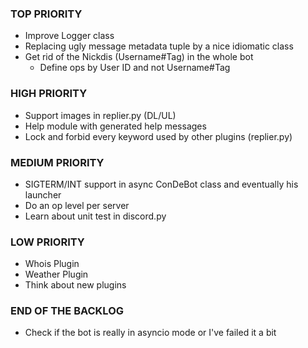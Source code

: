 ### TOP PRIORITY
* Improve Logger class
* Replacing ugly message metadata tuple by a nice idiomatic class
* Get rid of the Nickdis (Username#Tag) in the whole bot
  * Define ops by User ID and not Username#Tag

### HIGH PRIORITY
* Support images in replier.py (DL/UL)
* Help module with generated help messages
* Lock and forbid every keyword used by other plugins (replier.py)

### MEDIUM PRIORITY
* SIGTERM/INT support in async ConDeBot class and eventually his launcher
* Do an op level per server
* Learn about unit test in discord.py

### LOW PRIORITY
* Whois Plugin
* Weather Plugin
* Think about new plugins

### END OF THE BACKLOG
* Check if the bot is really in asyncio mode or I've failed it a bit
